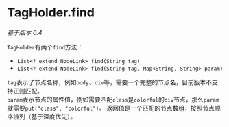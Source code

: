 # TagHolder.find

*基于版本 0.4*

`TagHolder`有两个`find`方法：

* `List<? extend NodeLink> find(String tag)`
* `List<? extend NodeLink> find(String tag, Map<String, String> param)`

`tag`表示了节点名称，例如`body`、`div`等，需要一个完整的节点名，目前版本不支持正则匹配。  
`param`表示节点的属性值，例如需要匹配`class`是`colorful`的`div`节点，那么`param`就需要`put("class", "colorful")`。
返回值是一个匹配的节点数组，按照节点顺序排列（基于深度优先）。

